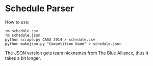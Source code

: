 Schedule Parser
===

How to use:

```
rm schedule.csv
rm schedule.json
python scrape.py CASA 2014 > schedule.csv
python makejson.py "Competition Name" > schedule.json
```

The JSON version gets team nicknames from The Blue Alliance, thus it takes a bit longer.